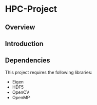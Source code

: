 # HPC-Project

## Overview

## Introduction


## Dependencies
This project requires the following libraries:
- Eigen
- HDF5
- OpenCV
- OpenMP
